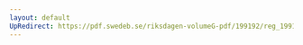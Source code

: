 ```yaml
---
layout: default
UpRedirect: https://pdf.swedeb.se/riksdagen-volumeG-pdf/199192/reg_199192_BoU/reg_199192_BoU_0010.pdf
---
```

